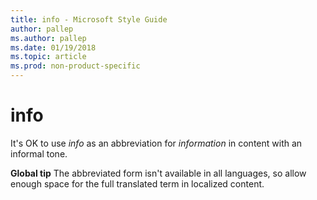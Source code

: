 ```yaml
---
title: info - Microsoft Style Guide
author: pallep
ms.author: pallep
ms.date: 01/19/2018
ms.topic: article
ms.prod: non-product-specific
---
```


# info

It's OK to use *info* as an abbreviation for *information* in content with an informal tone. 

**Global tip** The abbreviated form isn't available in all languages, so allow enough space for the full translated term in localized content.
